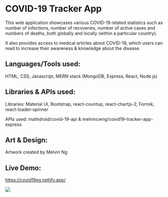 # COVID-19 Tracker App

This web application showcases various COVID-19 related statistics such as number of infections, number of recoveries, number of active cases and numbers of deaths, both globally and locally (within a particular country). 

It also provides access to medical articles about COVID-19, which users can read to increase their awareness & knowledge about the disease.

## Languages/Tools used:
HTML, CSS, Javascript, MERN stack (MongoDB, Express, React, Node.js)

## Libraries & APIs used: 
Libraries: Material UI, Bootstrap, react-countup, react-chartjs-2, Formik, react-loader-spinner

APIs used: mathdroid/covid-19-api & melvincwng/covid19-tracker-app-express

## Art & Design:
Artwork created by Melvin Ng

## Live Demo:
https://covid19sg.netlify.app/

<img src="https://github.com/melvincwng/covid19-tracker-app/blob/master/src/images/demo.JPG"/>
